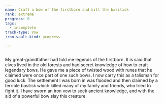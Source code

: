 ```yaml
---
name: Craft a bow of the firstborn and kill the basilisk
rank: extreme
progress: 0
tags:
  - incomplete
track-type: Vow
iron-vault-kind: progress

---
```



```iron-vault-track
```

My great-grandfather had told me legends of the firstborn. It is said that elves lived in the old forests and had secret knowledge of how to craft legendary bows. He gave me a piece of twisted wood with runes that he claimed were once part of one such bows. I now carry this as a talisman for good luck. The settlement I was born in was flooded and then claimed by a terrible basilisk which killed many of my family and friends, who tried to fight it. I have sworn an iron vow to seek ancient knowledge, and with the aid of a powerful bow slay this creature.